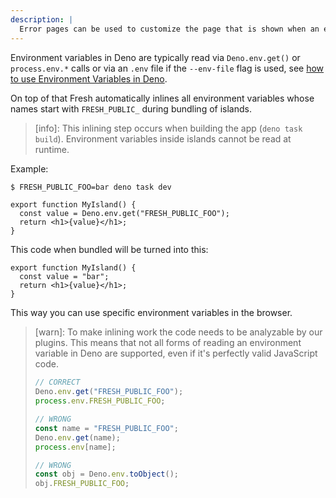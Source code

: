 ```yaml
---
description: |
  Error pages can be used to customize the page that is shown when an error occurs in the application.
---
```


Environment variables in Deno are typically read via `Deno.env.get()` or
`process.env.*` calls or via an `.env` file if the `--env-file` flag is used,
see
[how to use Environment Variables in Deno](https://docs.deno.com/runtime/reference/env_variables/).

On top of that Fresh automatically inlines all environment variables whose names
start with `FRESH_PUBLIC_` during bundling of islands.

> [info]: This inlining step occurs when building the app (`deno task build`).
> Environment variables inside islands cannot be read at runtime.

Example:

```sh Terminal
$ FRESH_PUBLIC_FOO=bar deno task dev
```

```tsx
export function MyIsland() {
  const value = Deno.env.get("FRESH_PUBLIC_FOO");
  return <h1>{value}</h1>;
}
```

This code when bundled will be turned into this:

```tsx
export function MyIsland() {
  const value = "bar";
  return <h1>{value}</h1>;
}
```

This way you can use specific environment variables in the browser.

> [warn]: To make inlining work the code needs to be analyzable by our plugins.
> This means that not all forms of reading an environment variable in Deno are
> supported, even if it's perfectly valid JavaScript code.
>
> ```ts MyIsland.tsx
> // CORRECT
> Deno.env.get("FRESH_PUBLIC_FOO");
> process.env.FRESH_PUBLIC_FOO;
>
> // WRONG
> const name = "FRESH_PUBLIC_FOO";
> Deno.env.get(name);
> process.env[name];
>
> // WRONG
> const obj = Deno.env.toObject();
> obj.FRESH_PUBLIC_FOO;
> ```
